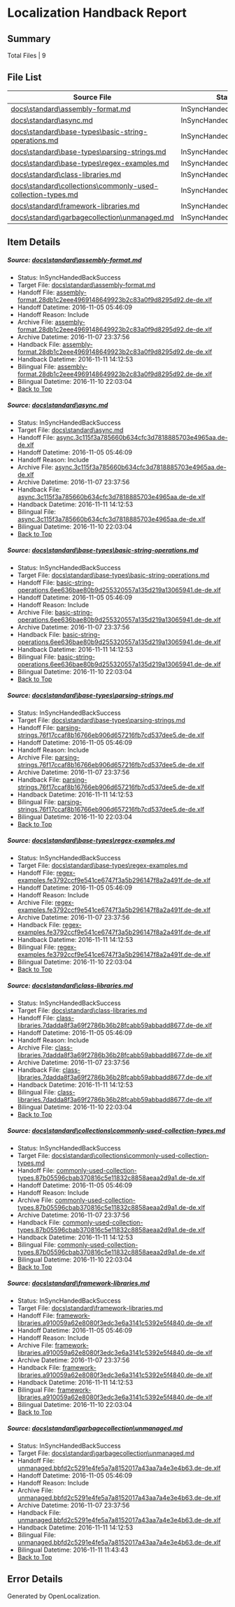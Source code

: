 # <a name='report-top'></a> Localization Handback Report

## Summary
 Total Files | 9

## File List
 Source File | Status | Details 
 ----------- | ------ | ------- 
 [docs\standard\assembly-format.md](https://github.com/dotnet/docs/blob/30175813af95911c8ab4f2f0e39c40bed49a23b3/docs/standard/assembly-format.md) | InSyncHandedBackSuccess | [Details](#edd6975fe4acdba3e75084f10b4d71efebe42a4d345)
 [docs\standard\async.md](https://github.com/dotnet/docs/blob/9abc4879533074e6830a7343123b139e912d239b/docs/standard/async.md) | InSyncHandedBackSuccess | [Details](#39dc9e8599daea86b48d864179c13c5ae965876b347)
 [docs\standard\base-types\basic-string-operations.md](https://github.com/dotnet/docs/blob/fb00da6505c9edb6a49d2003ae9bcb8e74c11d6c/docs/standard/base-types/basic-string-operations.md) | InSyncHandedBackSuccess | [Details](#23c32ef572086aa3bf5dd809a68c95197bd389e5353)
 [docs\standard\base-types\parsing-strings.md](https://github.com/dotnet/docs/blob/fb00da6505c9edb6a49d2003ae9bcb8e74c11d6c/docs/standard/base-types/parsing-strings.md) | InSyncHandedBackSuccess | [Details](#61d1593b2d5271d69027658eef4c92da7c5542c8388)
 [docs\standard\base-types\regex-examples.md](https://github.com/dotnet/docs/blob/fb00da6505c9edb6a49d2003ae9bcb8e74c11d6c/docs/standard/base-types/regex-examples.md) | InSyncHandedBackSuccess | [Details](#0a9d960a9a593890b184f6961a5980d53e817e70393)
 [docs\standard\class-libraries.md](https://github.com/dotnet/docs/blob/62fdb3e60b206728d86220076867eb8fd68af82e/docs/standard/class-libraries.md) | InSyncHandedBackSuccess | [Details](#8ed35197078e43f096931adb18c454004f83cccf407)
 [docs\standard\collections\commonly-used-collection-types.md](https://github.com/dotnet/docs/blob/d4e7ef84480aa9f735fb8d1ff03c9e8a61127c83/docs/standard/collections/commonly-used-collection-types.md) | InSyncHandedBackSuccess | [Details](#063e43b156771ba0db7c6b8ef5823330a4405c2c409)
 [docs\standard\framework-libraries.md](https://github.com/dotnet/docs/blob/093b852fe1ed2307ebce914381fe47388b435c95/docs/standard/framework-libraries.md) | InSyncHandedBackSuccess | [Details](#7283ed099cefa4b0e137869724f8e87dda0d451a442)
 [docs\standard\garbagecollection\unmanaged.md](https://github.com/dotnet/docs/blob/213ce098bcc2b5e31c55e759d895254d5ca33caa/docs/standard/garbagecollection/unmanaged.md) | InSyncHandedBackSuccess | [Details](#692916bc5a9afd55dc4e3d0249386d2e3750895f451)

## Item Details
##### <a name='edd6975fe4acdba3e75084f10b4d71efebe42a4d345'></a> Source: [docs\standard\assembly-format.md](https://github.com/dotnet/docs/blob/30175813af95911c8ab4f2f0e39c40bed49a23b3/docs/standard/assembly-format.md)
* Status: InSyncHandedBackSuccess
* Target File: [docs\standard\assembly-format.md](https://github.com/dotnet/docs.de-de/blob/f5792a185477e48416d7e79047448fe9075551e5/docs/standard/assembly-format.md)
* Handoff File: [assembly-format.28db1c2eee4969148649923b2c83a0f9d8295d92.de-de.xlf](https://github.com/dotnet/docs.handoff/blob/169a395cf3e5d92bca7adcd7bed200b9b306721d/ol-handoff/dotnet/docs.de-de/master/ht-p2/assembly-format.28db1c2eee4969148649923b2c83a0f9d8295d92.de-de.xlf)
* Handoff Datetime: 2016-11-05 05:46:09
* Handoff Reason: Include
* Archive File: [assembly-format.28db1c2eee4969148649923b2c83a0f9d8295d92.de-de.xlf](https://github.com/dotnet/docs.handoff/blob/07adfc38ecd7b2c02019771f7dc713e647cfb4f3/ol-archive/dotnet/docs.de-de/master/ht-p2/assembly-format.28db1c2eee4969148649923b2c83a0f9d8295d92.de-de.xlf)
* Archive Datetime: 2016-11-07 23:37:56
* Handback File: [assembly-format.28db1c2eee4969148649923b2c83a0f9d8295d92.de-de.xlf](https://github.com/dotnet/docs.handback/blob/f0cf7b989e2c49481fb4760be39c6bf0201ca032/ol-handback/dotnet/docs.de-de/master/ht-p2/assembly-format.28db1c2eee4969148649923b2c83a0f9d8295d92.de-de.xlf)
* Handback Datetime: 2016-11-11 14:12:53
* Bilingual File: [assembly-format.28db1c2eee4969148649923b2c83a0f9d8295d92.de-de.xlf](https://github.com/dotnet/docs.handback/blob/fc029ed0cee57e0e60bb6be539350925f9541bdb/ol-handback/dotnet/docs.de-de/master/ht-p2/assembly-format.28db1c2eee4969148649923b2c83a0f9d8295d92.de-de.xlf)
* Bilingual Datetime: 2016-11-10 22:03:04
* [Back to Top](#report-top)

##### <a name='39dc9e8599daea86b48d864179c13c5ae965876b347'></a> Source: [docs\standard\async.md](https://github.com/dotnet/docs/blob/9abc4879533074e6830a7343123b139e912d239b/docs/standard/async.md)
* Status: InSyncHandedBackSuccess
* Target File: [docs\standard\async.md](https://github.com/dotnet/docs.de-de/blob/f5792a185477e48416d7e79047448fe9075551e5/docs/standard/async.md)
* Handoff File: [async.3c115f3a785660b634cfc3d7818885703e4965aa.de-de.xlf](https://github.com/dotnet/docs.handoff/blob/169a395cf3e5d92bca7adcd7bed200b9b306721d/ol-handoff/dotnet/docs.de-de/master/ht-p2/async.3c115f3a785660b634cfc3d7818885703e4965aa.de-de.xlf)
* Handoff Datetime: 2016-11-05 05:46:09
* Handoff Reason: Include
* Archive File: [async.3c115f3a785660b634cfc3d7818885703e4965aa.de-de.xlf](https://github.com/dotnet/docs.handoff/blob/07adfc38ecd7b2c02019771f7dc713e647cfb4f3/ol-archive/dotnet/docs.de-de/master/ht-p2/async.3c115f3a785660b634cfc3d7818885703e4965aa.de-de.xlf)
* Archive Datetime: 2016-11-07 23:37:56
* Handback File: [async.3c115f3a785660b634cfc3d7818885703e4965aa.de-de.xlf](https://github.com/dotnet/docs.handback/blob/f0cf7b989e2c49481fb4760be39c6bf0201ca032/ol-handback/dotnet/docs.de-de/master/ht-p2/async.3c115f3a785660b634cfc3d7818885703e4965aa.de-de.xlf)
* Handback Datetime: 2016-11-11 14:12:53
* Bilingual File: [async.3c115f3a785660b634cfc3d7818885703e4965aa.de-de.xlf](https://github.com/dotnet/docs.handback/blob/fc029ed0cee57e0e60bb6be539350925f9541bdb/ol-handback/dotnet/docs.de-de/master/ht-p2/async.3c115f3a785660b634cfc3d7818885703e4965aa.de-de.xlf)
* Bilingual Datetime: 2016-11-10 22:03:04
* [Back to Top](#report-top)

##### <a name='23c32ef572086aa3bf5dd809a68c95197bd389e5353'></a> Source: [docs\standard\base-types\basic-string-operations.md](https://github.com/dotnet/docs/blob/fb00da6505c9edb6a49d2003ae9bcb8e74c11d6c/docs/standard/base-types/basic-string-operations.md)
* Status: InSyncHandedBackSuccess
* Target File: [docs\standard\base-types\basic-string-operations.md](https://github.com/dotnet/docs.de-de/blob/f5792a185477e48416d7e79047448fe9075551e5/docs/standard/base-types/basic-string-operations.md)
* Handoff File: [basic-string-operations.6ee636bae80b9d255320557a135d219a13065941.de-de.xlf](https://github.com/dotnet/docs.handoff/blob/169a395cf3e5d92bca7adcd7bed200b9b306721d/ol-handoff/dotnet/docs.de-de/master/ht-p2/basic-string-operations.6ee636bae80b9d255320557a135d219a13065941.de-de.xlf)
* Handoff Datetime: 2016-11-05 05:46:09
* Handoff Reason: Include
* Archive File: [basic-string-operations.6ee636bae80b9d255320557a135d219a13065941.de-de.xlf](https://github.com/dotnet/docs.handoff/blob/07adfc38ecd7b2c02019771f7dc713e647cfb4f3/ol-archive/dotnet/docs.de-de/master/ht-p2/basic-string-operations.6ee636bae80b9d255320557a135d219a13065941.de-de.xlf)
* Archive Datetime: 2016-11-07 23:37:56
* Handback File: [basic-string-operations.6ee636bae80b9d255320557a135d219a13065941.de-de.xlf](https://github.com/dotnet/docs.handback/blob/f0cf7b989e2c49481fb4760be39c6bf0201ca032/ol-handback/dotnet/docs.de-de/master/ht-p2/basic-string-operations.6ee636bae80b9d255320557a135d219a13065941.de-de.xlf)
* Handback Datetime: 2016-11-11 14:12:53
* Bilingual File: [basic-string-operations.6ee636bae80b9d255320557a135d219a13065941.de-de.xlf](https://github.com/dotnet/docs.handback/blob/fc029ed0cee57e0e60bb6be539350925f9541bdb/ol-handback/dotnet/docs.de-de/master/ht-p2/basic-string-operations.6ee636bae80b9d255320557a135d219a13065941.de-de.xlf)
* Bilingual Datetime: 2016-11-10 22:03:04
* [Back to Top](#report-top)

##### <a name='61d1593b2d5271d69027658eef4c92da7c5542c8388'></a> Source: [docs\standard\base-types\parsing-strings.md](https://github.com/dotnet/docs/blob/fb00da6505c9edb6a49d2003ae9bcb8e74c11d6c/docs/standard/base-types/parsing-strings.md)
* Status: InSyncHandedBackSuccess
* Target File: [docs\standard\base-types\parsing-strings.md](https://github.com/dotnet/docs.de-de/blob/f5792a185477e48416d7e79047448fe9075551e5/docs/standard/base-types/parsing-strings.md)
* Handoff File: [parsing-strings.76f17ccaf8b16766eb906d657216fb7cd537dee5.de-de.xlf](https://github.com/dotnet/docs.handoff/blob/169a395cf3e5d92bca7adcd7bed200b9b306721d/ol-handoff/dotnet/docs.de-de/master/ht-p2/parsing-strings.76f17ccaf8b16766eb906d657216fb7cd537dee5.de-de.xlf)
* Handoff Datetime: 2016-11-05 05:46:09
* Handoff Reason: Include
* Archive File: [parsing-strings.76f17ccaf8b16766eb906d657216fb7cd537dee5.de-de.xlf](https://github.com/dotnet/docs.handoff/blob/07adfc38ecd7b2c02019771f7dc713e647cfb4f3/ol-archive/dotnet/docs.de-de/master/ht-p2/parsing-strings.76f17ccaf8b16766eb906d657216fb7cd537dee5.de-de.xlf)
* Archive Datetime: 2016-11-07 23:37:56
* Handback File: [parsing-strings.76f17ccaf8b16766eb906d657216fb7cd537dee5.de-de.xlf](https://github.com/dotnet/docs.handback/blob/f0cf7b989e2c49481fb4760be39c6bf0201ca032/ol-handback/dotnet/docs.de-de/master/ht-p2/parsing-strings.76f17ccaf8b16766eb906d657216fb7cd537dee5.de-de.xlf)
* Handback Datetime: 2016-11-11 14:12:53
* Bilingual File: [parsing-strings.76f17ccaf8b16766eb906d657216fb7cd537dee5.de-de.xlf](https://github.com/dotnet/docs.handback/blob/fc029ed0cee57e0e60bb6be539350925f9541bdb/ol-handback/dotnet/docs.de-de/master/ht-p2/parsing-strings.76f17ccaf8b16766eb906d657216fb7cd537dee5.de-de.xlf)
* Bilingual Datetime: 2016-11-10 22:03:04
* [Back to Top](#report-top)

##### <a name='0a9d960a9a593890b184f6961a5980d53e817e70393'></a> Source: [docs\standard\base-types\regex-examples.md](https://github.com/dotnet/docs/blob/fb00da6505c9edb6a49d2003ae9bcb8e74c11d6c/docs/standard/base-types/regex-examples.md)
* Status: InSyncHandedBackSuccess
* Target File: [docs\standard\base-types\regex-examples.md](https://github.com/dotnet/docs.de-de/blob/f5792a185477e48416d7e79047448fe9075551e5/docs/standard/base-types/regex-examples.md)
* Handoff File: [regex-examples.fe3792ccf9e541ce6747f3a5b296147f8a2a491f.de-de.xlf](https://github.com/dotnet/docs.handoff/blob/169a395cf3e5d92bca7adcd7bed200b9b306721d/ol-handoff/dotnet/docs.de-de/master/ht-p2/regex-examples.fe3792ccf9e541ce6747f3a5b296147f8a2a491f.de-de.xlf)
* Handoff Datetime: 2016-11-05 05:46:09
* Handoff Reason: Include
* Archive File: [regex-examples.fe3792ccf9e541ce6747f3a5b296147f8a2a491f.de-de.xlf](https://github.com/dotnet/docs.handoff/blob/07adfc38ecd7b2c02019771f7dc713e647cfb4f3/ol-archive/dotnet/docs.de-de/master/ht-p2/regex-examples.fe3792ccf9e541ce6747f3a5b296147f8a2a491f.de-de.xlf)
* Archive Datetime: 2016-11-07 23:37:56
* Handback File: [regex-examples.fe3792ccf9e541ce6747f3a5b296147f8a2a491f.de-de.xlf](https://github.com/dotnet/docs.handback/blob/f0cf7b989e2c49481fb4760be39c6bf0201ca032/ol-handback/dotnet/docs.de-de/master/ht-p2/regex-examples.fe3792ccf9e541ce6747f3a5b296147f8a2a491f.de-de.xlf)
* Handback Datetime: 2016-11-11 14:12:53
* Bilingual File: [regex-examples.fe3792ccf9e541ce6747f3a5b296147f8a2a491f.de-de.xlf](https://github.com/dotnet/docs.handback/blob/fc029ed0cee57e0e60bb6be539350925f9541bdb/ol-handback/dotnet/docs.de-de/master/ht-p2/regex-examples.fe3792ccf9e541ce6747f3a5b296147f8a2a491f.de-de.xlf)
* Bilingual Datetime: 2016-11-10 22:03:04
* [Back to Top](#report-top)

##### <a name='8ed35197078e43f096931adb18c454004f83cccf407'></a> Source: [docs\standard\class-libraries.md](https://github.com/dotnet/docs/blob/62fdb3e60b206728d86220076867eb8fd68af82e/docs/standard/class-libraries.md)
* Status: InSyncHandedBackSuccess
* Target File: [docs\standard\class-libraries.md](https://github.com/dotnet/docs.de-de/blob/f5792a185477e48416d7e79047448fe9075551e5/docs/standard/class-libraries.md)
* Handoff File: [class-libraries.7dadda8f3a69f2786b36b28fcabb59abbadd8677.de-de.xlf](https://github.com/dotnet/docs.handoff/blob/169a395cf3e5d92bca7adcd7bed200b9b306721d/ol-handoff/dotnet/docs.de-de/master/ht-p2/class-libraries.7dadda8f3a69f2786b36b28fcabb59abbadd8677.de-de.xlf)
* Handoff Datetime: 2016-11-05 05:46:09
* Handoff Reason: Include
* Archive File: [class-libraries.7dadda8f3a69f2786b36b28fcabb59abbadd8677.de-de.xlf](https://github.com/dotnet/docs.handoff/blob/07adfc38ecd7b2c02019771f7dc713e647cfb4f3/ol-archive/dotnet/docs.de-de/master/ht-p2/class-libraries.7dadda8f3a69f2786b36b28fcabb59abbadd8677.de-de.xlf)
* Archive Datetime: 2016-11-07 23:37:56
* Handback File: [class-libraries.7dadda8f3a69f2786b36b28fcabb59abbadd8677.de-de.xlf](https://github.com/dotnet/docs.handback/blob/f0cf7b989e2c49481fb4760be39c6bf0201ca032/ol-handback/dotnet/docs.de-de/master/ht-p2/class-libraries.7dadda8f3a69f2786b36b28fcabb59abbadd8677.de-de.xlf)
* Handback Datetime: 2016-11-11 14:12:53
* Bilingual File: [class-libraries.7dadda8f3a69f2786b36b28fcabb59abbadd8677.de-de.xlf](https://github.com/dotnet/docs.handback/blob/fc029ed0cee57e0e60bb6be539350925f9541bdb/ol-handback/dotnet/docs.de-de/master/ht-p2/class-libraries.7dadda8f3a69f2786b36b28fcabb59abbadd8677.de-de.xlf)
* Bilingual Datetime: 2016-11-10 22:03:04
* [Back to Top](#report-top)

##### <a name='063e43b156771ba0db7c6b8ef5823330a4405c2c409'></a> Source: [docs\standard\collections\commonly-used-collection-types.md](https://github.com/dotnet/docs/blob/d4e7ef84480aa9f735fb8d1ff03c9e8a61127c83/docs/standard/collections/commonly-used-collection-types.md)
* Status: InSyncHandedBackSuccess
* Target File: [docs\standard\collections\commonly-used-collection-types.md](https://github.com/dotnet/docs.de-de/blob/f5792a185477e48416d7e79047448fe9075551e5/docs/standard/collections/commonly-used-collection-types.md)
* Handoff File: [commonly-used-collection-types.87b05596cbab370816c5e11832c8858aeaa2d9a1.de-de.xlf](https://github.com/dotnet/docs.handoff/blob/169a395cf3e5d92bca7adcd7bed200b9b306721d/ol-handoff/dotnet/docs.de-de/master/ht-p2/commonly-used-collection-types.87b05596cbab370816c5e11832c8858aeaa2d9a1.de-de.xlf)
* Handoff Datetime: 2016-11-05 05:46:09
* Handoff Reason: Include
* Archive File: [commonly-used-collection-types.87b05596cbab370816c5e11832c8858aeaa2d9a1.de-de.xlf](https://github.com/dotnet/docs.handoff/blob/07adfc38ecd7b2c02019771f7dc713e647cfb4f3/ol-archive/dotnet/docs.de-de/master/ht-p2/commonly-used-collection-types.87b05596cbab370816c5e11832c8858aeaa2d9a1.de-de.xlf)
* Archive Datetime: 2016-11-07 23:37:56
* Handback File: [commonly-used-collection-types.87b05596cbab370816c5e11832c8858aeaa2d9a1.de-de.xlf](https://github.com/dotnet/docs.handback/blob/f0cf7b989e2c49481fb4760be39c6bf0201ca032/ol-handback/dotnet/docs.de-de/master/ht-p2/commonly-used-collection-types.87b05596cbab370816c5e11832c8858aeaa2d9a1.de-de.xlf)
* Handback Datetime: 2016-11-11 14:12:53
* Bilingual File: [commonly-used-collection-types.87b05596cbab370816c5e11832c8858aeaa2d9a1.de-de.xlf](https://github.com/dotnet/docs.handback/blob/fc029ed0cee57e0e60bb6be539350925f9541bdb/ol-handback/dotnet/docs.de-de/master/ht-p2/commonly-used-collection-types.87b05596cbab370816c5e11832c8858aeaa2d9a1.de-de.xlf)
* Bilingual Datetime: 2016-11-10 22:03:04
* [Back to Top](#report-top)

##### <a name='7283ed099cefa4b0e137869724f8e87dda0d451a442'></a> Source: [docs\standard\framework-libraries.md](https://github.com/dotnet/docs/blob/093b852fe1ed2307ebce914381fe47388b435c95/docs/standard/framework-libraries.md)
* Status: InSyncHandedBackSuccess
* Target File: [docs\standard\framework-libraries.md](https://github.com/dotnet/docs.de-de/blob/f5792a185477e48416d7e79047448fe9075551e5/docs/standard/framework-libraries.md)
* Handoff File: [framework-libraries.a910059a62e8080f3edc3e6a3141c5392e5f4840.de-de.xlf](https://github.com/dotnet/docs.handoff/blob/169a395cf3e5d92bca7adcd7bed200b9b306721d/ol-handoff/dotnet/docs.de-de/master/ht-p2/framework-libraries.a910059a62e8080f3edc3e6a3141c5392e5f4840.de-de.xlf)
* Handoff Datetime: 2016-11-05 05:46:09
* Handoff Reason: Include
* Archive File: [framework-libraries.a910059a62e8080f3edc3e6a3141c5392e5f4840.de-de.xlf](https://github.com/dotnet/docs.handoff/blob/07adfc38ecd7b2c02019771f7dc713e647cfb4f3/ol-archive/dotnet/docs.de-de/master/ht-p2/framework-libraries.a910059a62e8080f3edc3e6a3141c5392e5f4840.de-de.xlf)
* Archive Datetime: 2016-11-07 23:37:56
* Handback File: [framework-libraries.a910059a62e8080f3edc3e6a3141c5392e5f4840.de-de.xlf](https://github.com/dotnet/docs.handback/blob/f0cf7b989e2c49481fb4760be39c6bf0201ca032/ol-handback/dotnet/docs.de-de/master/ht-p2/framework-libraries.a910059a62e8080f3edc3e6a3141c5392e5f4840.de-de.xlf)
* Handback Datetime: 2016-11-11 14:12:53
* Bilingual File: [framework-libraries.a910059a62e8080f3edc3e6a3141c5392e5f4840.de-de.xlf](https://github.com/dotnet/docs.handback/blob/fc029ed0cee57e0e60bb6be539350925f9541bdb/ol-handback/dotnet/docs.de-de/master/ht-p2/framework-libraries.a910059a62e8080f3edc3e6a3141c5392e5f4840.de-de.xlf)
* Bilingual Datetime: 2016-11-10 22:03:04
* [Back to Top](#report-top)

##### <a name='692916bc5a9afd55dc4e3d0249386d2e3750895f451'></a> Source: [docs\standard\garbagecollection\unmanaged.md](https://github.com/dotnet/docs/blob/213ce098bcc2b5e31c55e759d895254d5ca33caa/docs/standard/garbagecollection/unmanaged.md)
* Status: InSyncHandedBackSuccess
* Target File: [docs\standard\garbagecollection\unmanaged.md](https://github.com/dotnet/docs.de-de/blob/f5792a185477e48416d7e79047448fe9075551e5/docs/standard/garbagecollection/unmanaged.md)
* Handoff File: [unmanaged.bbfd2c5291e4fe5a7a8152017a43aa7a4e3e4b63.de-de.xlf](https://github.com/dotnet/docs.handoff/blob/169a395cf3e5d92bca7adcd7bed200b9b306721d/ol-handoff/dotnet/docs.de-de/master/ht-p2/unmanaged.bbfd2c5291e4fe5a7a8152017a43aa7a4e3e4b63.de-de.xlf)
* Handoff Datetime: 2016-11-05 05:46:09
* Handoff Reason: Include
* Archive File: [unmanaged.bbfd2c5291e4fe5a7a8152017a43aa7a4e3e4b63.de-de.xlf](https://github.com/dotnet/docs.handoff/blob/07adfc38ecd7b2c02019771f7dc713e647cfb4f3/ol-archive/dotnet/docs.de-de/master/ht-p2/unmanaged.bbfd2c5291e4fe5a7a8152017a43aa7a4e3e4b63.de-de.xlf)
* Archive Datetime: 2016-11-07 23:37:56
* Handback File: [unmanaged.bbfd2c5291e4fe5a7a8152017a43aa7a4e3e4b63.de-de.xlf](https://github.com/dotnet/docs.handback/blob/f0cf7b989e2c49481fb4760be39c6bf0201ca032/ol-handback/dotnet/docs.de-de/master/ht-p2/unmanaged.bbfd2c5291e4fe5a7a8152017a43aa7a4e3e4b63.de-de.xlf)
* Handback Datetime: 2016-11-11 14:12:53
* Bilingual File: [unmanaged.bbfd2c5291e4fe5a7a8152017a43aa7a4e3e4b63.de-de.xlf](https://github.com/dotnet/docs.handback/blob/d8ef90544ceaaadf87d84007121382811bd2e881/ol-handback/dotnet/docs.de-de/master/ht-p2/unmanaged.bbfd2c5291e4fe5a7a8152017a43aa7a4e3e4b63.de-de.xlf)
* Bilingual Datetime: 2016-11-11 11:43:43
* [Back to Top](#report-top)


## Error Details

Generated by OpenLocalization.
